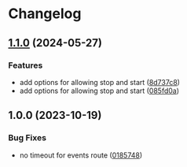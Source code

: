 # Changelog

## [1.1.0](https://github.com/ReCentGlobe/docker-socket-proxy/compare/v1.0.0...v1.1.0) (2024-05-27)


### Features

* add options for allowing stop and start ([8d737c8](https://github.com/ReCentGlobe/docker-socket-proxy/commit/8d737c82f45ace1deea335713cadc7fb26dd4c95))
* add options for allowing stop and start ([085fd0a](https://github.com/ReCentGlobe/docker-socket-proxy/commit/085fd0a23cf1a39a9d912797c73801b05b3c7135))

## 1.0.0 (2023-10-19)


### Bug Fixes

* no timeout for events route ([0185748](https://github.com/ReCentGlobe/docker-socket-proxy/commit/018574843278ad7af757f3148d9c077d89c80248))
